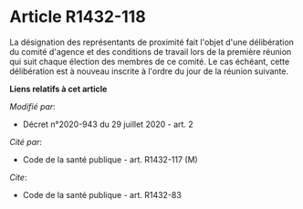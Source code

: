 # Article R1432-118

La désignation des représentants de proximité fait l'objet d'une délibération du comité d'agence et des conditions de travail
lors de la première réunion qui suit chaque élection des membres de ce comité. Le cas échéant, cette délibération est à
nouveau inscrite à l'ordre du jour de la réunion suivante.

**Liens relatifs à cet article**

_Modifié par_:

  - Décret n°2020-943 du 29 juillet 2020 - art. 2

_Cité par_:

  - Code de la santé publique - art. R1432-117 (M)

_Cite_:

  - Code de la santé publique - art. R1432-83
